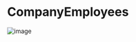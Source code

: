 # CompanyEmployees

![image](https://github.com/bullnik/CompanyEmployees/assets/79041695/df35c207-2550-414a-af57-7c8fb42dbe5a)



